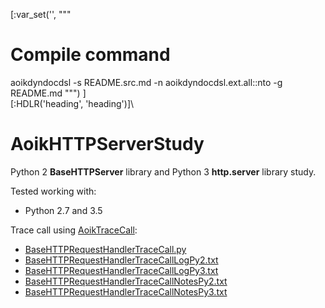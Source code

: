 [:var_set('', """
# Compile command
aoikdyndocdsl -s README.src.md -n aoikdyndocdsl.ext.all::nto -g README.md
""")
]\
[:HDLR('heading', 'heading')]\
# AoikHTTPServerStudy
Python 2 **BaseHTTPServer** library and Python 3 **http.server** library study.

Tested working with:
- Python 2.7 and 3.5

Trace call using [AoikTraceCall](https://github.com/AoiKuiyuyou/AoikTraceCall):
- [BaseHTTPRequestHandlerTraceCall.py](/src/BaseHTTPRequestHandlerTraceCall.py)
- [BaseHTTPRequestHandlerTraceCallLogPy2.txt](/src/BaseHTTPRequestHandlerTraceCallLogPy2.txt?raw=True)
- [BaseHTTPRequestHandlerTraceCallLogPy3.txt](/src/BaseHTTPRequestHandlerTraceCallLogPy3.txt?raw=True)
- [BaseHTTPRequestHandlerTraceCallNotesPy2.txt](/src/BaseHTTPRequestHandlerTraceCallNotesPy2.txt?raw=True)
- [BaseHTTPRequestHandlerTraceCallNotesPy3.txt](/src/BaseHTTPRequestHandlerTraceCallNotesPy3.txt?raw=True)
